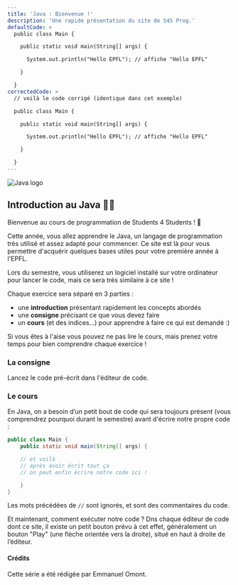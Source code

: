 ```yaml
---
title: 'Java : Bienvenue !'
description: 'Une rapide présentation du site de S4S Prog.'
defaultCode: >
  public class Main {

    public static void main(String[] args) {

      System.out.println("Hello EPFL"); // affiche "Hello EPFL"

    }

  }
correctedCode: >
  // voilà le code corrigé (identique dans cet exemple)

  public class Main {

    public static void main(String[] args) {

      System.out.println("Hello EPFL"); // affiche "Hello EPFL"

    }

  }
---
```


![Java logo](https://kinsta.com/wp-content/uploads/2023/01/Java-logo.png)

## Introduction au Java 👨‍💻

Bienvenue au cours de programmation de Students 4 Students ! 🎉

Cette année, vous allez apprendre le Java, un langage de programmation très utilisé et assez adapté pour commencer. Ce site est là pour vous permettre d'acquérir quelques bases utiles pour votre première année à l'EPFL.

Lors du semestre, vous utiliserez un logiciel installé sur votre ordinateur pour lancer le code, mais ce sera très similaire à ce site !

Chaque exercice sera séparé en 3 parties :

- une **introduction** présentant rapidement les concepts abordés
- une **consigne** précisant ce que vous devez faire
- un **cours** (et des indices...) pour apprendre à faire ce qui est demandé :)

Si vous êtes à l'aise vous pouvez ne pas lire le cours, mais prenez votre temps pour bien comprendre chaque exercice !

### La consigne

Lancez le code pré-écrit dans l'éditeur de code.

### Le cours

En Java, on a besoin d’un petit bout de code qui sera toujours présent (vous comprendrez pourquoi durant le semestre) avant d'écrire notre propre code :

```java
public class Main {
	public static void main(String[] args) {

    // et voilà
    // après avoir écrit tout ça
    // on peut enfin écrire notre code ici !

	}
}
```

Les mots précédées de `//` sont ignorés, et sont des commentaires du code.

Et maintenant, comment exécuter notre code ? Dns chaque éditeur de code dont ce site, il existe un petit bouton prévu à cet effet, généralement un bouton "Play" (une flèche orientée vers la droite), situé en haut à droite de l’éditeur.

#### Crédits

Cette série a été rédigée par Emmanuel Omont.
